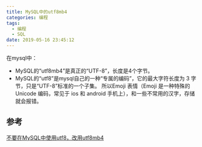 ```yaml
---
title: MySQL中的utf8mb4
categories: 编程
tags:
  - 编程
  - SQL
date: 2019-05-16 23:45:12
---
```


在mysql中：
- MySQL的“utf8mb4”是真正的“UTF-8”，长度是4个字节。
- MySQL的“utf8”是mysql自己的一种“专属的编码”，它的最大字符长度为 3 字节，只是“UTF-8”标准的一个子集。
所以Emoji 表情（Emoji 是一种特殊的 Unicode 编码，常见于 ios 和 android 手机上），和一些不常用的汉字，存储就会报错。

## 参考
[不要在MySQL中使用utf8，改用utf8mb4]([https://my.oschina.net/u/2601303/blog/3050024](https://my.oschina.net/u/2601303/blog/3050024)
)
